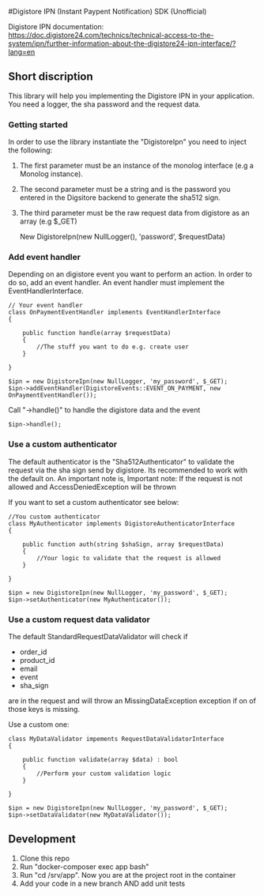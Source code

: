 #Digistore IPN (Instant Paypent Notification) SDK (Unofficial)

Digistore IPN documentation: https://doc.digistore24.com/technics/technical-access-to-the-system/ipn/further-information-about-the-digistore24-ipn-interface/?lang=en

## Short discription
This library will help you implementing the Digistore IPN in your application. You need a logger, the sha password and the request data.

### Getting started
In order to use the library instantiate the "DigistoreIpn" you need to inject the following:
1. The first parameter must be an instance of the monolog interface (e.g a Monolog instance).
2. The second parameter must be a string and is the password you entered in the Digsitore backend to generate the sha512 sign.
3. The third parameter must be the raw request data from digistore as an array (e.g $_GET)

    New DigistoreIpn(new NullLogger(), 'password', $requestData)

### Add event handler
Depending on an digistore event you want to perform an action. In order to do so, add an event handler. An event handler must implement the EventHandlerInterface.

    // Your event handler
    class OnPaymentEventHandler implements EventHandlerInterface
    {

        public function handle(array $requestData)
        {
            //The stuff you want to do e.g. create user
        }

    }

    $ipn = new DigistoreIpn(new NullLogger, 'my_password', $_GET);
    $ipn->addEventHandler(DigistoreEvents::EVENT_ON_PAYMENT, new OnPaymentEventHandler());

Call "->handle()" to handle the digistore data and the event

    $ipn->handle();


### Use a custom authenticator
The default authenticator is the "Sha512Authenticator" to validate the request via the sha sign send by digistore. Its recommended to work with the default on. An important note is,
Important note: If the request is not allowed and AccessDeniedException will be thrown




If you want to set a custom authenticator see below:

    //You custom authenticator
    class MyAuthenticator implements DigistoreAuthenticatorInterface
    {

        public function auth(string $shaSign, array $requestData)
        {
            //Your logic to validate that the request is allowed
        }

    }

    $ipn = new DigistoreIpn(new NullLogger, 'my_password', $_GET);
    $ipn->setAuthenticator(new MyAuthenticator());

### Use a custom request data validator
The default StandardRequestDataValidator will check if

* order_id
* product_id
* email
* event
* sha_sign

are in the request and will throw an MissingDataException exception if on of those keys is missing.

Use a custom one:

    class MyDataValidator impements RequestDataValidatorInterface
    {

        public function validate(array $data) : bool
        {
            //Perform your custom validation logic
        }

    }

    $ipn = new DigistoreIpn(new NullLogger, 'my_password', $_GET);
    $ipn->setDataValidator(new MyDataValidator());


## Development
1. Clone this repo
2. Run "docker-composer exec app bash"
3. Run "cd /srv/app". Now you are at the project root in the container
4. Add your code in a new branch AND add unit tests